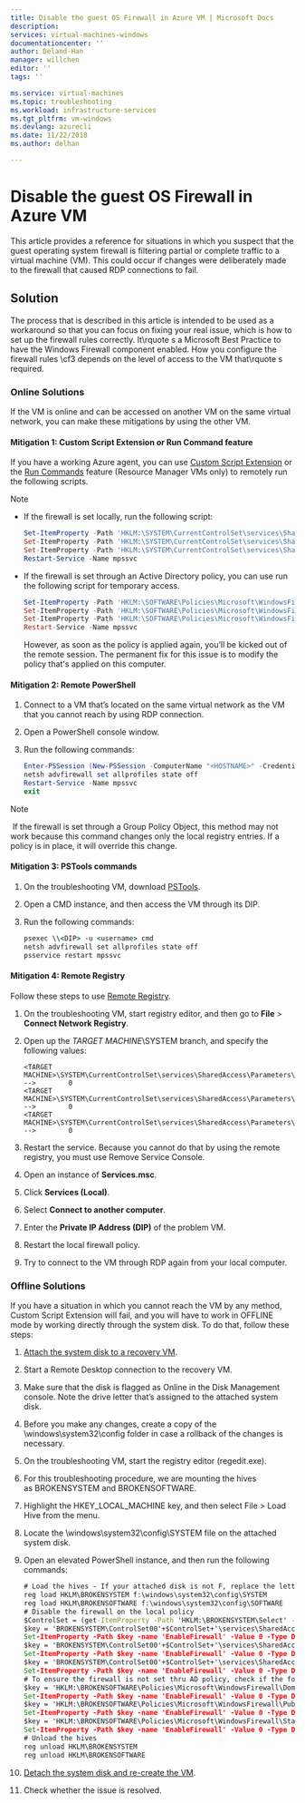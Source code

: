 ```yaml
---
title: Disable the guest OS Firewall in Azure VM | Microsoft Docs
description: 
services: virtual-machines-windows
documentationcenter: ''
author: Deland-Han
manager: willchen
editor: ''
tags: ''

ms.service: virtual-machines
ms.topic: troubleshooting
ms.workload: infrastructure-services
ms.tgt_pltfrm: vm-windows
ms.devlang: azurecli
ms.date: 11/22/2018
ms.author: delhan

---
```


# Disable the guest OS Firewall in Azure VM

This article provides a reference for situations in which you suspect that the guest operating system firewall is filtering partial or complete traffic to a virtual machine (VM). This could occur if changes were deliberately made to the firewall that caused RDP connections to fail.

## Solution

The process that is described in this article is intended to be used as a workaround so that you can focus on fixing your real issue, which is how to set up the firewall rules correctly. It\rquote s a Microsoft Best Practice to have the Windows Firewall component enabled. How you configure the firewall rules \cf3 depends on the level of access to the VM that\rquote s required.

### Online Solutions 

If the VM is online and can be accessed on another VM on the same virtual network, you can make these mitigations by using the other VM.

#### Mitigation 1: Custom Script Extension or Run Command feature

If you have a working Azure agent, you can use [Custom Script Extension](../extensions/custom-script-windows.md) or the [Run Commands](../windows/run-command.md) feature (Resource Manager VMs only) to remotely run the following scripts.

> [!Note]
> * If the firewall is set locally, run the following script:
>   ```powershell
>   Set-ItemProperty -Path 'HKLM:\SYSTEM\CurrentControlSet\services\SharedAccess\Parameters\FirewallPolicy\DomainProfile' -name "EnableFirewall" -Value 0
>   Set-ItemProperty -Path 'HKLM:\SYSTEM\CurrentControlSet\services\SharedAccess\Parameters\FirewallPolicy\PublicProfile' -name "EnableFirewall" -Value 0
>   Set-ItemProperty -Path 'HKLM:\SYSTEM\CurrentControlSet\services\SharedAccess\Parameters\FirewallPolicy\Standardprofile' -name "EnableFirewall" -Value 0 
>   Restart-Service -Name mpssvc
> * If the firewall is set through an Active Directory policy, you can use run the following script for temporary access. 
>   ```powershell
>   Set-ItemProperty -Path 'HKLM:\SOFTWARE\Policies\Microsoft\WindowsFirewall\DomainProfile' -name "EnableFirewall" -Value 0
>   Set-ItemProperty -Path 'HKLM:\SOFTWARE\Policies\Microsoft\WindowsFirewall\PublicProfile' -name "EnableFirewall" -Value 0
>   Set-ItemProperty -Path 'HKLM:\SOFTWARE\Policies\Microsoft\WindowsFirewall\StandardProfile' name "EnableFirewall" -Value 0
>   Restart-Service -Name mpssvc
>   ```
>   However, as soon as the policy is applied again, you’ll be kicked out of the remote session. The permanent fix for this issue is to modify the policy that's applied on this computer.

#### Mitigation 2: Remote PowerShell

1.	Connect to a VM that’s located on the same virtual network as the VM that you cannot reach by using RDP connection.

2.	Open a PowerShell console window.

3.	Run the following commands:

    ```powershell
    Enter-PSSession (New-PSSession -ComputerName "<HOSTNAME>" -Credential (Get-Credential) -SessionOption (New-PSSessionOption -SkipCACheck -SkipCNCheck)) 
    netsh advfirewall set allprofiles state off
    Restart-Service -Name mpssvc 
    exit
    ```

> [!Note]
> If the firewall is set through a Group Policy Object, this method may not work because this command changes only the local registry entries. If a policy is in place, it will override this change. 

#### Mitigation 3: PSTools commands

1.	On the troubleshooting VM, download [PSTools](https://docs.microsoft.com/sysinternals/downloads/pstools).

2.	Open a CMD instance, and then access the VM through its DIP.

3.	Run the following commands:

    ```cmd
    psexec \\<DIP> ​-u <username> cmd
    netsh advfirewall set allprofiles state off
    psservice restart mpssvc
    ```

#### Mitigation 4: Remote Registry 

Follow these steps to use [Remote Registry](https://support.microsoft.com/en-us/help/314837/how-to-manage-remote-access-to-the-registry).

1.	On the troubleshooting VM, start registry editor, and then go to **File** > **Connect Network Registry**.

2.	Open up the *TARGET MACHINE*\SYSTEM branch, and specify the following values:

    ```
    <TARGET MACHINE>\SYSTEM\CurrentControlSet\services\SharedAccess\Parameters\FirewallPolicy\DomainProfile\EnableFirewall           -->        0 
    <TARGET MACHINE>\SYSTEM\CurrentControlSet\services\SharedAccess\Parameters\FirewallPolicy\PublicProfile\EnableFirewall           -->        0 
    <TARGET MACHINE>\SYSTEM\CurrentControlSet\services\SharedAccess\Parameters\FirewallPolicy\StandardProfile\EnableFirewall         -->        0
    ```

3.	Restart the service. Because you cannot do that by using the remote registry, you must use Remove Service Console.

4.	Open an instance of **Services.msc**.

5.	Click **Services (Local)**.

6.	Select **Connect to another computer**.

7.	Enter the **Private IP Address (DIP)** of the problem VM.

8.	Restart the local firewall policy.

9.	Try to connect to the VM through RDP again from your local computer.

### Offline Solutions 

If you have a situation in which you cannot reach the VM by any method, Custom Script Extension will fail, and you will have to work in OFFLINE mode by working directly through the system disk. To do that, follow these steps:

1.  [Attach the system disk to a recovery VM](troubleshoot-recovery-disks-portal-windows.md).

2.	Start a Remote Desktop connection to the recovery VM.

3.	Make sure that the disk is flagged as Online in the Disk Management console. Note the drive letter that’s assigned to the attached system disk.

4.	Before you make any changes, create a copy of the \windows\system32\config folder in case a rollback of the changes is necessary.

5.	On the troubleshooting VM, start the registry editor (regedit.exe). 

6.	For this troubleshooting procedure, we are mounting the hives as BROKENSYSTEM and BROKENSOFTWARE.

7.	Highlight the HKEY_LOCAL_MACHINE key, and then select File > Load Hive from the menu.

8.	Locate the \windows\system32\config\SYSTEM file on the attached system disk.

9.	Open an elevated PowerShell instance, and then run the following commands:

    ```cmd
    # Load the hives - If your attached disk is not F, replace the letter assignment here
    reg load HKLM\BROKENSYSTEM f:\windows\system32\config\SYSTEM
    reg load HKLM\BROKENSOFTWARE f:\windows\system32\config\SOFTWARE 
    # Disable the firewall on the local policy
    $ControlSet = (get-ItemProperty -Path 'HKLM:\BROKENSYSTEM\Select' -name "Current").Current
    $key = 'BROKENSYSTEM\ControlSet00'+$ControlSet+'\services\SharedAccess\Parameters\FirewallPolicy\DomainProfile'
    Set-ItemProperty -Path $key -name 'EnableFirewall' -Value 0 -Type Dword -force
    $key = 'BROKENSYSTEM\ControlSet00'+$ControlSet+'\services\SharedAccess\Parameters\FirewallPolicy\PublicProfile'
    Set-ItemProperty -Path $key -name 'EnableFirewall' -Value 0 -Type Dword -force
    $key = 'BROKENSYSTEM\ControlSet00'+$ControlSet+'\services\SharedAccess\Parameters\FirewallPolicy\StandardProfile'
    Set-ItemProperty -Path $key -name 'EnableFirewall' -Value 0 -Type Dword -force
    # To ensure the firewall is not set thru AD policy, check if the following registry entries exist and if they do, then check if the following entries exist:
    $key = 'HKLM:\BROKENSOFTWARE\Policies\Microsoft\WindowsFirewall\DomainProfile'
    Set-ItemProperty -Path $key -name 'EnableFirewall' -Value 0 -Type Dword -force
    $key = 'HKLM:\BROKENSOFTWARE\Policies\Microsoft\WindowsFirewall\PublicProfile'
    Set-ItemProperty -Path $key -name 'EnableFirewall' -Value 0 -Type Dword -force
    $key = 'HKLM:\BROKENSOFTWARE\Policies\Microsoft\WindowsFirewall\StandardProfile'
    Set-ItemProperty -Path $key -name 'EnableFirewall' -Value 0 -Type Dword -force
    # Unload the hives
    reg unload HKLM\BROKENSYSTEM
    reg unload HKLM\BROKENSOFTWARE
    ```

10.	[Detach the system disk and re-create the VM](troubleshoot-recovery-disks-portal-windows.md).

11.	Check whether the issue is resolved.